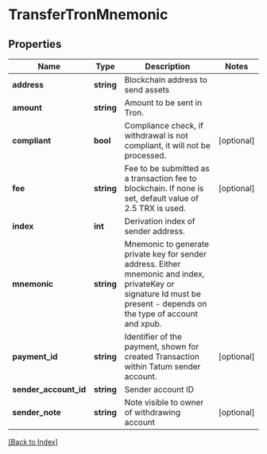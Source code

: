 # TransferTronMnemonic

## Properties

Name | Type | Description | Notes
------------ | ------------- | ------------- | -------------
**address** | **string** | Blockchain address to send assets |
**amount** | **string** | Amount to be sent in Tron. |
**compliant** | **bool** | Compliance check, if withdrawal is not compliant, it will not be processed. | [optional]
**fee** | **string** | Fee to be submitted as a transaction fee to blockchain. If none is set, default value of 2.5 TRX is used. | [optional]
**index** | **int** | Derivation index of sender address. |
**mnemonic** | **string** | Mnemonic to generate private key for sender address. Either mnemonic and index, privateKey or signature Id must be present - depends on the type of account and xpub. |
**payment_id** | **string** | Identifier of the payment, shown for created Transaction within Tatum sender account. | [optional]
**sender_account_id** | **string** | Sender account ID |
**sender_note** | **string** | Note visible to owner of withdrawing account | [optional]

[[Back to Index]](../index.md)
